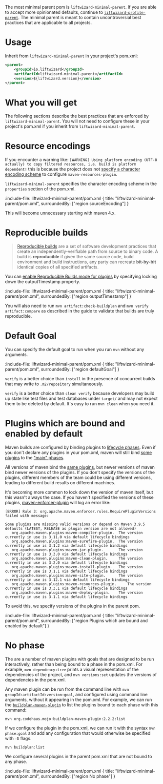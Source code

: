 The most minimal parent pom is `liftwizard-minimal-parent`. If you are able to accept more opinionated defaults, continue to [`liftwizard-profile-parent`](profile-parent). The minimal parent is meant to contain uncontroversial best practices that are applicable to all projects.

# Usage

Inherit from `liftwizard-minimal-parent` in your project's pom.xml:

```xml
<parent>
    <groupId>io.liftwizard</groupId>
    <artifactId>liftwizard-minimal-parent</artifactId>
    <version>${liftwizard.version}</version>
</parent>
```

# What you will get

The following sections describe the best practices that are enforced by `liftwizard-minimal-parent`. You will not need to configure these in your project's pom.xml if you inherit from `liftwizard-minimal-parent`.

# Resource encodings

If you encounter a warning like: `[WARNING] Using platform encoding (UTF-8 actually) to copy filtered resources, i.e. build is platform dependent!` this is because the project does not [specify a character encoding scheme](https://maven.apache.org/plugins/maven-resources-plugin/examples/encoding.html#specifying-a-character-encoding-scheme) to configure `maven-resources-plugin`.

`liftwizard-minimal-parent` specifies the character encoding scheme in the `properties` section of the pom.xml.

:include-file: liftwizard-minimal-parent/pom.xml {
title: "liftwizard-minimal-parent/pom.xml",
surroundedBy: ["region sourceEncoding"]
}

This will become unnecessary starting with maven 4.x.

# Reproducible builds

> [Reproducible builds](https://reproducible-builds.org/)  are a set of software development practices that create an independently-verifiable path from source to binary code. A build is  **reproducible**  if given the same source code, build environment and build instructions, any party can recreate  **bit-by-bit**  identical copies of all specified artifacts.

You can [enable Reproducible Builds mode for plugins](https://maven.apache.org/guides/mini/guide-reproducible-builds.html#how-do-i-configure-my-maven-build) by specifying locking down the outputTimestamp property.

:include-file: liftwizard-minimal-parent/pom.xml {
title: "liftwizard-minimal-parent/pom.xml",
surroundedBy: ["region outputTimestamp"]
}

You will also need to run `mvn artifact:check-buildplan` and `mvn verify artifact:compare` as described in the guide to validate that builds are truly reproducible.

# Default Goal

You can specify the default goal to run when you run `mvn` without any arguments.

:include-file: liftwizard-minimal-parent/pom.xml {
title: "liftwizard-minimal-parent/pom.xml",
surroundedBy: ["region defaultGoal"]
}

`verify` is a better choice than `install` in the presence of concurrent builds that may write to `.m2/repository` simultaneously.

`verify` is a better choice than `clean verify` because developers may build up state like test files and test databases under `target/` and may not expect them to be deleted by default. It's easy to run `mvn clean` when you need it.

# Plugins which are bound and enabled by default

Maven builds are configured by binding plugins to [lifecycle phases](https://maven.apache.org/guides/introduction/introduction-to-the-lifecycle.html#default-lifecycle). Even if you don't declare any plugins in your pom.xml, maven will still bind [some plugins](https://maven.apache.org/ref/3.9.6/maven-core/default-bindings.html#plugin-bindings-for-jar-packaging) to the ["main" phases](https://maven.apache.org/guides/introduction/introduction-to-the-lifecycle.html#packaging).

All versions of maven bind the [same plugins](https://maven.apache.org/ref/3.9.6/maven-core/default-bindings.html#plugin-bindings-for-jar-packaging), but newer versions of maven bind newer versions of the plugins. If you don't specify the versions of the plugins, different members of the team could be using different versions, leading to different build results on different machines.

It's becoming more common to lock down the version of maven itself, but this wasn't always the case. If you haven't specified the versions of these plugins, [maven-enforcer-plugin](https://maven.apache.org/enforcer/enforcer-rules/requirePluginVersions.html) will log an error like:

```
[ERROR] Rule 3: org.apache.maven.enforcer.rules.RequirePluginVersions failed with message:

Some plugins are missing valid versions or depend on Maven 3.9.5 defaults (LATEST, RELEASE as plugin version are not allowed)
   org.apache.maven.plugins:maven-compiler-plugin. 	The version currently in use is 3.11.0 via default lifecycle bindings
   org.apache.maven.plugins:maven-surefire-plugin. 	The version currently in use is 3.1.2 via default lifecycle bindings
   org.apache.maven.plugins:maven-jar-plugin. 		The version currently in use is 3.3.0 via default lifecycle bindings
   org.apache.maven.plugins:maven-clean-plugin. 	The version currently in use is 3.2.0 via default lifecycle bindings
   org.apache.maven.plugins:maven-install-plugin. 	The version currently in use is 3.1.1 via default lifecycle bindings
   org.apache.maven.plugins:maven-site-plugin. 		The version currently in use is 3.12.1 via default lifecycle bindings
   org.apache.maven.plugins:maven-resources-plugin. 	The version currently in use is 3.3.1 via default lifecycle bindings
   org.apache.maven.plugins:maven-deploy-plugin. 	The version currently in use is 3.1.1 via default lifecycle bindings
```

To avoid this, we specify versions of the plugins in the parent pom.

:include-file: liftwizard-minimal-parent/pom.xml {
title: "liftwizard-minimal-parent/pom.xml",
surroundedBy: ["region Plugins which are bound and enabled by default"]
}

# No phase

The are a number of maven plugins with goals that are designed to be run interactively, rather than being bound to a phase in the pom.xml. For example, `mvn dependency:tree` prints a visual representation of the dependencies of the project, and `mvn versions:set` updates the versions of dependencies in the pom.xml.

Any maven plugin can be run from the command line with `mvn groupId:artifactId:version:goal`, and configured using command line arguments, without it appearing in the pom.xml. For example, we can run the [`buildplan-maven-plugin`](https://www.mojohaus.org/buildplan-maven-plugin/) to list the plugins bound to each phase with this command:

```shell
mvn org.codehaus.mojo:buildplan-maven-plugin:2.2.2:list
```

If we configure the plugin in the pom.xml, we can run it with the syntax `mvn phase:goal` and add any configuration that would otherwise be specified with `-D` flags.

```shell
mvn buildplan:list
```

We configure several plugins in the parent pom.xml that are not bound to any phase.

:include-file: liftwizard-minimal-parent/pom.xml {
title: "liftwizard-minimal-parent/pom.xml",
surroundedBy: ["region No phase"]
}
